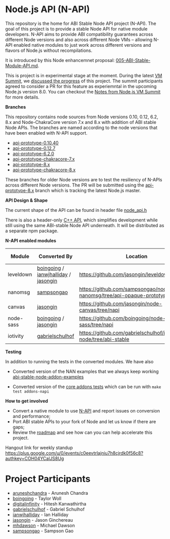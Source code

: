 # Node.js API (N-API)
This repository is the home for ABI Stable Node API project (N-API). The goal of this
project is to provide a stable Node API for native module developers. N-API aims
to provide ABI compatibility guarantees across different Node versions and also
across different Node VMs – allowing N-API enabled native modules to just work
across different versions and flavors of Node.js without recompilations.

It is introduced by this Node enhancemnet proposal:
[005-ABI-Stable-Module-API.md](https://github.com/nodejs/node-eps/blob/master/005-ABI-Stable-Module-API.md).

This is project is in experimental stage at the moment. During the latest [VM Summit](https://github.com/nodejs/vm/issues/4), we [discussed the progress](https://github.com/nodejs/abi-stable-node/blob/doc/VM%20Summit.pdf) of this project. The summit participants agreed to consider a PR for this feature as experiemntal in the upcoming Node.js version 8.0. You can checkout the [Notes from Node.js VM Summit](https://blogs.windows.com/msedgedev/2017/03/13/notes-from-nodejs-vm-summit/) for more details.

**Branches**

This repository contains node sources from Node versions 0.10, 0.12, 6.2, 8.x and
Node-ChakraCore version 7.x and 8.x with addition of ABI stable Node APIs. The branches
are named according to the node versions that have been enabled with N-API support.
* [api-prototype-0.10.40](https://github.com/nodejs/abi-stable-node/tree/api-prototype-0.10.40)
* [api-prototype-0.12.7](https://github.com/nodejs/abi-stable-node/tree/api-prototype-0.12.7)
* [api-prototype-6.2.0](https://github.com/nodejs/abi-stable-node/tree/api-prototype-6.2.0)
* [api-prototype-chakracore-7.x](https://github.com/nodejs/abi-stable-node/tree/api-prototype-chakracore-7.x)
* [api-prototype-8.x](https://github.com/nodejs/abi-stable-node/tree/api-prototype-8.x)
* [api-prototype-chakracore-8.x](https://github.com/nodejs/abi-stable-node/tree/api-prototype-chakracore-8.x)

These branches for older Node versions are to test the resiliency of N-APIs across different Node versions. The PR will be submitted using the [api-prototype-8.x](https://github.com/nodejs/abi-stable-node/tree/api-prototype-8.x) branch which is tracking the latest Node.js master.

**API Design & Shape**

The current shape of the API can be found in header file
[node_api.h](https://github.com/nodejs/abi-stable-node/blob/api-prototype-8.x/src/node_api.h)

There is also a header-only [C++ API](https://github.com/nodejs/node-api/blob/master/napi.h), which simplifies development while still using the same ABI-stable Node API underneath. It will be distributed as a separate npm package.

**N-API enabled modules**

|Module|Converted By|Location|Performance Assesment|
|------|------------|--------|-----------|
|leveldown|[boingoing](https://github.com/boingoing) / [ianwjhalliday](https://github.com/ianwjhalliday) / [jasongin](https://github.com/jasongin) | https://github.com/jasongin/leveldown/tree/napi | [#55](https://github.com/nodejs/abi-stable-node/issues/55)|
|nanomsg|[sampsongao](https://github.com/sampsongao) | https://github.com/sampsongao/node-nanomsg/tree/api-opaque-prototype | [#57](https://github.com/nodejs/abi-stable-node/issues/57)|
|canvas|[jasongin](https://github.com/jasongin) | https://github.com/jasongin/node-canvas/tree/napi | [#77](https://github.com/nodejs/abi-stable-node/issues/77)|
|node-sass|[boingoing](https://github.com/boingoing) / [jasongin](https://github.com/jasongin) | https://github.com/boingoing/node-sass/tree/napi | In progress|
|iotivity|[gabrielschulhof](https://github.com/gabrielschulhof) | https://github.com/gabrielschulhof/iotivity-node/tree/abi-stable | In progress|


**Testing**

In addition to running the tests in the converted modules.  We have also

* Converted version of the NAN examples that we always keep working
  [abi-stable-node-addon-examples](https://github.com/nodejs/abi-stable-node-addon-examples)

* Converted version of the [core addons tests](https://github.com/nodejs/abi-stable-node/tree/api-prototype-8.x/test/addons-napi) which can be run with ```make test addons-napi```

**How to get involved**
* Convert a native module to use [N-API](https://github.com/nodejs/abi-stable-node/blob/api-prototype-8.x/src/node_api.h) and report issues on conversion and performance;
* Port ABI stable APIs to your fork of Node and let us know if there are gaps;
* Review the [roadmap](https://github.com/nodejs/abi-stable-node/issues/18) and see how can you
can help accelerate this project.

Hangout link for weekly standup
https://plus.google.com/u/0/events/c0eevtrlajniu7h8cjrdk0f56c8?authkey=COH04YCalJS8Ug

# Project Participants
* [aruneshchandra](https://github.com/aruneshchandra) - Arunesh Chandra
* [boingoing](https://github.com/boingoing) - Taylor Woll
* [digitalinfinity](https://github.com/digitalinfinity) - Hitesh Kanwathirtha
* [gabrielschulhof](https://github.com/gabrielschulhof) - Gabriel Schulhof
* [ianwjhalliday](https://github.com/ianwjhalliday) - Ian Halliday
* [jasongin](https://github.com/jasongin) - Jason Ginchereau
* [mhdawson](https://github.com/mhdawson) - Michael Dawson
* [sampsongao](https://github.com/sampsongao) - Sampson Gao

